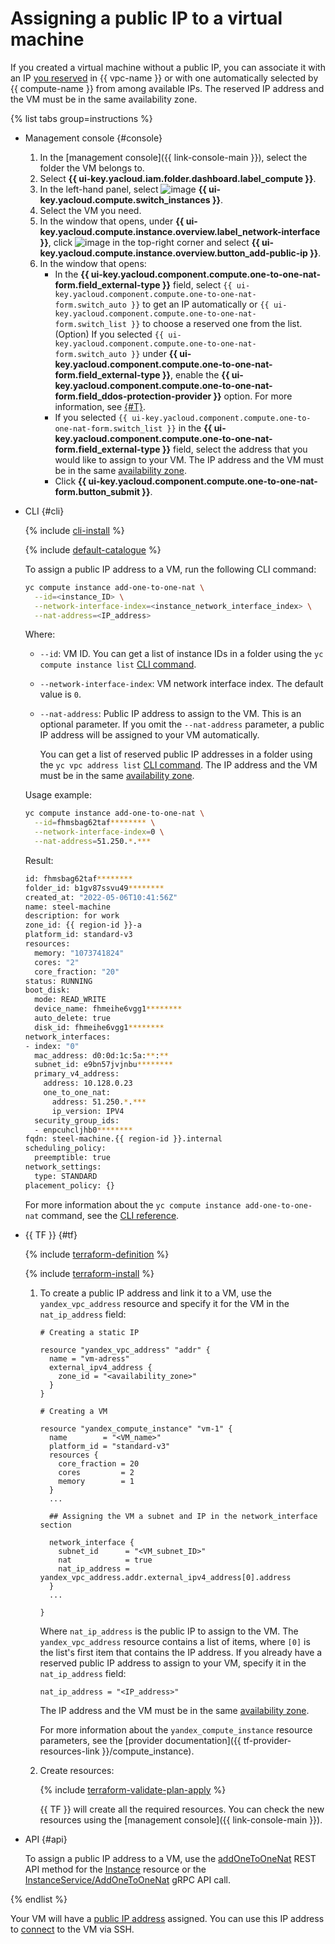 # Assigning a public IP to a virtual machine

If you created a virtual machine without a public IP, you can associate it with an IP [you reserved](../../../vpc/operations/get-static-ip.md) in {{ vpc-name }} or with one automatically selected by {{ compute-name }} from among available IPs. The reserved IP address and the VM must be in the same availability zone.

{% list tabs group=instructions %}

- Management console {#console}

   1. In the [management console]({{ link-console-main }}), select the folder the VM belongs to.
   1. Select **{{ ui-key.yacloud.iam.folder.dashboard.label_compute }}**.
   1. In the left-hand panel, select ![image](../../../_assets/console-icons/server.svg) **{{ ui-key.yacloud.compute.switch_instances }}**.
   1. Select the VM you need.
   1. In the window that opens, under **{{ ui-key.yacloud.compute.instance.overview.label_network-interface }}**, click ![image](../../../_assets/console-icons/ellipsis.svg) in the top-right corner and select **{{ ui-key.yacloud.compute.instance.overview.button_add-public-ip }}**.
   1. In the window that opens:
      * In the **{{ ui-key.yacloud.component.compute.one-to-one-nat-form.field_external-type }}** field, select `{{ ui-key.yacloud.component.compute.one-to-one-nat-form.switch_auto }}` to get an IP automatically or `{{ ui-key.yacloud.component.compute.one-to-one-nat-form.switch_list }}` to choose a reserved one from the list.
         (Option) If you selected `{{ ui-key.yacloud.component.compute.one-to-one-nat-form.switch_auto }}` under **{{ ui-key.yacloud.component.compute.one-to-one-nat-form.field_external-type }}**, enable the **{{ ui-key.yacloud.component.compute.one-to-one-nat-form.field_ddos-protection-provider }}** option. For more information, see [{#T}](../../../vpc/ddos-protection/index.md).
      * If you selected `{{ ui-key.yacloud.component.compute.one-to-one-nat-form.switch_list }}` in the **{{ ui-key.yacloud.component.compute.one-to-one-nat-form.field_external-type }}** field, select the address that you would like to assign to your VM. The IP address and the VM must be in the same [availability zone](../../../overview/concepts/geo-scope.md).
      * Click **{{ ui-key.yacloud.component.compute.one-to-one-nat-form.button_submit }}**.

- CLI {#cli}

   {% include [cli-install](../../../_includes/cli-install.md) %}

   {% include [default-catalogue](../../../_includes/default-catalogue.md) %}

   To assign a public IP address to a VM, run the following CLI command:

   ```bash
   yc compute instance add-one-to-one-nat \
     --id=<instance_ID> \
     --network-interface-index=<instance_network_interface_index> \
     --nat-address=<IP_address>
   ```

   Where:

   * `--id`: VM ID. You can get a list of instance IDs in a folder using the `yc compute instance list` [CLI command](../../../cli/cli-ref/managed-services/compute/instance/list.md).
   * `--network-interface-index`: VM network interface index. The default value is `0`.
   * `--nat-address`: Public IP address to assign to the VM. This is an optional parameter. If you omit the `--nat-address` parameter, a public IP address will be assigned to your VM automatically.

      You can get a list of reserved public IP addresses in a folder using the `yc vpc address list` [CLI command](../../../cli/cli-ref/managed-services/vpc/address/list.md). The IP address and the VM must be in the same [availability zone](../../../overview/concepts/geo-scope.md).

   Usage example:

   ```bash
   yc compute instance add-one-to-one-nat \
     --id=fhmsbag62taf******** \
     --network-interface-index=0 \
     --nat-address=51.250.*.***
   ```

   Result:

   ```bash
   id: fhmsbag62taf********
   folder_id: b1gv87ssvu49********
   created_at: "2022-05-06T10:41:56Z"
   name: steel-machine
   description: for work
   zone_id: {{ region-id }}-a
   platform_id: standard-v3
   resources:
     memory: "1073741824"
     cores: "2"
     core_fraction: "20"
   status: RUNNING
   boot_disk:
     mode: READ_WRITE
     device_name: fhmeihe6vgg1********
     auto_delete: true
     disk_id: fhmeihe6vgg1********
   network_interfaces:
   - index: "0"
     mac_address: d0:0d:1c:5a:**:**
     subnet_id: e9bn57jvjnbu********
     primary_v4_address:
       address: 10.128.0.23
       one_to_one_nat:
         address: 51.250.*.***
         ip_version: IPV4
     security_group_ids:
     - enpcuhcljhb0********
   fqdn: steel-machine.{{ region-id }}.internal
   scheduling_policy:
     preemptible: true
   network_settings:
     type: STANDARD
   placement_policy: {}
   ```

   For more information about the `yc compute instance add-one-to-one-nat` command, see the [CLI reference](../../../cli/cli-ref/managed-services/compute/instance/add-one-to-one-nat.md).

- {{ TF }} {#tf}

   {% include [terraform-definition](../../../_tutorials/terraform-definition.md) %}

   {% include [terraform-install](../../../_includes/terraform-install.md) %}

   1. To create a public IP address and link it to a VM, use the `yandex_vpc_address` resource and specify it for the VM in the `nat_ip_address` field:

      ```hcl
      # Creating a static IP

      resource "yandex_vpc_address" "addr" {
        name = "vm-adress"
        external_ipv4_address {
          zone_id = "<availability_zone>"
        }
      }

      # Creating a VM

      resource "yandex_compute_instance" "vm-1" {
        name        = "<VM_name>"
        platform_id = "standard-v3"
        resources {
          core_fraction = 20
          cores         = 2
          memory        = 1
        }
        ...

        ## Assigning the VM a subnet and IP in the network_interface section

        network_interface {
          subnet_id      = "<VM_subnet_ID>"
          nat            = true
          nat_ip_address = yandex_vpc_address.addr.external_ipv4_address[0].address
        }
        ...

      }
      ```

      Where `nat_ip_address` is the public IP to assign to the VM. The `yandex_vpc_address` resource contains a list of items, where `[0]` is the list's first item that contains the IP address. If you already have a reserved public IP address to assign to your VM, specify it in the `nat_ip_address` field:

      ```hcl
      nat_ip_address = "<IP_address>"
      ```

      The IP address and the VM must be in the same [availability zone](../../../overview/concepts/geo-scope.md).

      For more information about the `yandex_compute_instance` resource parameters, see the [provider documentation]({{ tf-provider-resources-link }}/compute_instance).

   1. Create resources:

      {% include [terraform-validate-plan-apply](../../../_tutorials/terraform-validate-plan-apply.md) %}

      {{ TF }} will create all the required resources. You can check the new resources using the [management console]({{ link-console-main }}).

- API {#api}

   To assign a public IP address to a VM, use the [addOneToOneNat](../../api-ref/Instance/addOneToOneNat.md) REST API method for the [Instance](../../api-ref/Instance/index.md) resource or the [InstanceService/AddOneToOneNat](../../api-ref/grpc/instance_service.md#AddOneToOneNat) gRPC API call.

{% endlist %}

Your VM will have а [public IP address](../../../vpc/concepts/ips.md) assigned. You can use this IP address to [connect](../vm-connect/ssh.md#vm-connect) to the VM via SSH.